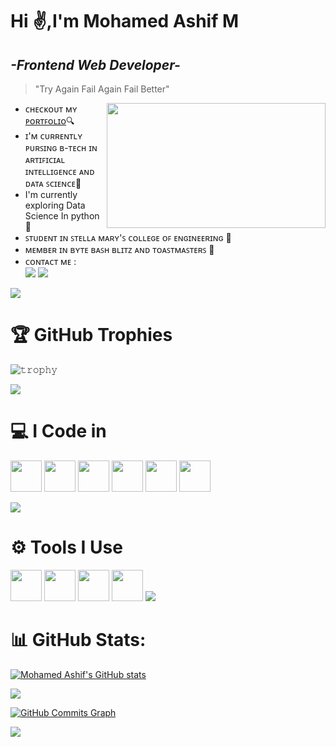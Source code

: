 # Hi ✌️,I'm Mohamed Ashif M
## _-Frontend Web Developer-_
> "Try Again Fail Again Fail Better"

<img align="right" width="350" height="200" src="https://user-images.githubusercontent.com/74038190/212749447-bfb7e725-6987-49d9-ae85-2015e3e7cc41.gif">

- ᴄʜᴇᴄᴋᴏᴜᴛ ᴍʏ [ᴘᴏʀᴛꜰᴏʟɪᴏ](https://mohamed-ashif-m.github.io)🔍
- ɪ'ᴍ ᴄᴜʀʀᴇɴᴛʟʏ ᴘᴜʀꜱɪɴɢ ʙ-ᴛᴇᴄʜ ɪɴ ᴀʀᴛɪꜰɪᴄɪᴀʟ ɪɴᴛᴇʟʟɪɢᴇɴᴄᴇ ᴀɴᴅ ᴅᴀᴛᴀ ꜱᴄɪᴇɴᴄᴇ📘
- I'm currently exploring Data Science In python🚀
- ꜱᴛᴜᴅᴇɴᴛ ɪɴ ꜱᴛᴇʟʟᴀ ᴍᴀʀʏ'ꜱ ᴄᴏʟʟᴇɢᴇ ᴏꜰ ᴇɴɢɪɴᴇᴇʀɪɴɢ 📍
- ᴍᴇᴍʙᴇʀ ɪɴ ʙʏᴛᴇ ʙᴀꜱʜ ʙʟɪᴛᴢ ᴀɴᴅ ᴛᴏᴀꜱᴛᴍᴀꜱᴛᴇʀꜱ 🔑
- ᴄᴏɴᴛᴀᴄᴛ ᴍᴇ :
  <br />[<img src="https://img.shields.io/badge/Gmail-D14836?style=for-the-badge&logo=gmail&logoColor=white" >](mailto:mohamedashif.m.2005@gmail.com) [<img src="https://img.shields.io/badge/LinkedIn-0077B5?style=for-the-badge&logo=linkedin&logoColor=white" >](https://www.linkedin.com/in/mohamedashif175/)
<img src="https://user-images.githubusercontent.com/73097560/115834477-dbab4500-a447-11eb-908a-139a6edaec5c.gif">

<h1>🏆 GitHub Trophies</h1>


![𝚝𝚛𝚘𝚙𝚑𝚢](https://github-profile-trophy.vercel.app/?username=mohamed-ashif-m&theme=onestar)

<img src="https://user-images.githubusercontent.com/73097560/115834477-dbab4500-a447-11eb-908a-139a6edaec5c.gif">

<h1>💻 I Code in</h1>


<img height="50" width="50" src="https://img.icons8.com/?size=100&id=hGdCwhSHUe6L&format=png&color=000000" />  <img height="50" width="50" src="https://img.icons8.com/?size=48&id=20909&format=png" /> <img height="50" width="50" src="https://img.icons8.com/?size=60&id=3BTBsJs5myRy&format=png" /> <img height="50" width="50" src="https://img.icons8.com/?size=64&id=Nkym0Ujb8VGI&format=png" />
<img height="50" width="50" src="https://img.icons8.com/?size=48&id=EzPCiQUqWWEa&format=png" />
<img height="50" width="50" src="https://img.icons8.com/?size=100&id=QBqFNfPPB2Kx&format=png&color=000000"/>

<img src="https://user-images.githubusercontent.com/73097560/115834477-dbab4500-a447-11eb-908a-139a6edaec5c.gif">

<h1>⚙️ Tools I Use</h1>

<img height="50" width="50" src="https://img.icons8.com/?size=64&id=u9R54eMKS8fw&format=png" /> <img height="50" width="50" src="https://img.icons8.com/?size=48&id=9OGIyU8hrxW5&format=png" /> <img height="50" width="50" src="https://img.icons8.com/?size=100&id=W0YEwBDDfTeu&format=png&color=000000" /> <img height="50" width="50" src="https://img.icons8.com/?size=48&id=iWw83PVcBpLw&format=png" />
<img src="https://user-images.githubusercontent.com/73097560/115834477-dbab4500-a447-11eb-908a-139a6edaec5c.gif">

<h1>📊 GitHub Stats:</h1>

<a href="http://www.github.com/mohamed-ashif-m"><img src="https://github-readme-stats.vercel.app/api?username=mohamed-ashif-m&show_icons=true&hide=&count_private=true&title_color=68109B&text_color=FF0303&icon_color=6366f1&bg_color=000000&hide_border=true&show_icons=true" alt="Mohamed Ashif's GitHub stats" /></a>

<a href="http://www.github.com/mohamed-ashif-m"><img src="https://github-readme-streak-stats.herokuapp.com/?user=mohamed-ashif-m&stroke=FF0303&background=000000&ring=68109B&fire=FF0303&currStreakNum=FF0303&currStreakLabel=FF0303&sideNums=68109B&sideLabels=68109B&dates=68109B&hide_border=true" /></a>

<a href="http://www.github.com/mohamed-ashif-m"><img src="https://github-readme-activity-graph.vercel.app/graph?username=mohamed-ashif-m&bg_color=000000&color=a855f7&line=6366f1&point=a855f7&area_color=000000&area=true&hide_border=true&custom_title=GitHub%20Commits%20Graph" alt="GitHub Commits Graph" /></a>

<img src="https://user-images.githubusercontent.com/73097560/115834477-dbab4500-a447-11eb-908a-139a6edaec5c.gif">
